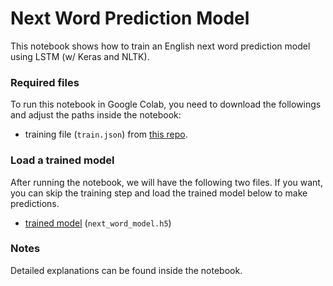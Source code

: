 # Next Word Prediction Model

This notebook shows how to train an English next word prediction model using LSTM (w/ Keras and NLTK).

### Required files
To run this notebook in Google Colab, you need to download the followings and adjust the paths inside the notebook:
* training file (`train.json`) from [this repo](https://github.com/tsuruoka-lab/BSD).

### Load a trained model
After running the notebook, we will have the following two files.
If you want, you can skip the training step and load the trained model below to make predictions.
* [trained model](https://drive.google.com/file/d/1kV8nDT2UGfcLm2klgSr_K-7kMrbupGU3/view?usp=sharing) (`next_word_model.h5`)

### Notes
Detailed explanations can be found inside the notebook.
